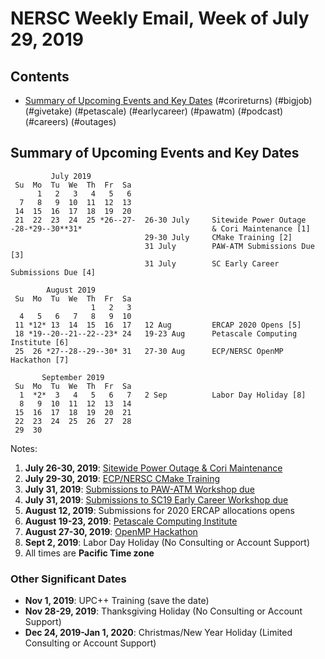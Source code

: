 # NERSC Weekly Email, Week of July 29, 2019 #

## Contents ## 

- [Summary of Upcoming Events and Key Dates](#dates)
(#corireturns)
(#bigjob)
(#givetake)
(#petascale)
(#earlycareer)
(#pawatm)
(#podcast)
(#careers)
(#outages)

## Summary of Upcoming Events and Key Dates <a name="dates"/> ##

             July 2019
     Su  Mo  Tu  We  Th  Fr  Sa
          1   2   3   4   5   6   
      7   8   9  10  11  12  13 
     14  15  16  17  18  19  20   
     21  22  23  24  25 *26--27-  26-30 July     Sitewide Power Outage
    -28-*29--30**31*                             & Cori Maintenance [1]
                                  29-30 July     CMake Training [2]
                                  31 July        PAW-ATM Submissions Due [3]
                                  31 July        SC Early Career Submissions Due [4]

            August 2019       
     Su  Mo  Tu  We  Th  Fr  Sa  
                      1   2   3  
      4   5   6   7   8   9  10  
     11 *12* 13  14  15  16  17   12 Aug         ERCAP 2020 Opens [5]
     18 *19--20--21--22--23* 24   19-23 Aug      Petascale Computing Institute [6]
     25  26 *27--28--29--30* 31   27-30 Aug      ECP/NERSC OpenMP Hackathon [7] 

           September 2019   
     Su  Mo  Tu  We  Th  Fr  Sa
      1  *2*  3   4   5   6   7   2 Sep          Labor Day Holiday [8]
      8   9  10  11  12  13  14 
     15  16  17  18  19  20  21 
     22  23  24  25  26  27  28 
     29  30 


Notes:

1. **July 26-30, 2019**: [Sitewide Power Outage & Cori Maintenance](#powmaint)
2. **July 29-30, 2019**: [ECP/NERSC CMake Training](#cmaketrain)
3. **July 31, 2019**: [Submissions to PAW-ATM Workshop due](#pawatm)
4. **July 31, 2019**: [Submissions to SC19 Early Career Workshop due](#earlycareer)
5. **August 12, 2019**: Submissions for 2020 ERCAP allocations opens
6. **August 19-23, 2019**: [Petascale Computing Institute](#petascale)
7. **August 27-30, 2019**: [OpenMP Hackathon](#hackathon)
8. **Sept 2, 2019**: Labor Day Holiday (No Consulting or Account Support)
9. All times are **Pacific Time zone**


### Other Significant Dates ###
- **Nov 1, 2019**: UPC++ Training (save the date)
- **Nov 28-29, 2019**: Thanksgiving Holiday (No Consulting or Account Support)
- **Dec 24, 2019-Jan 1, 2020**: Christmas/New Year Holiday (Limited Consulting or Account Support)

